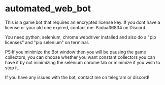 # automated_web_bot
This is a game bot that requires an encrypted license key. 
 If you dont have a license or your old one expired, contact me: Padua#6834 on Discord

You need python, selenium, chrome webdriver installed and also do a "pip licenses" and "pip selenium" on terminal.

PS:If you minimize the Bot window then you will be pausing the game collectors, 
you can choose whether you want constant collectors you can have it by not minimizing the selenium chrome tab
or minimize if you wish to stop it.

If you have any issues with the bot, contact me on telegram or discord!
